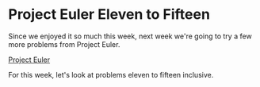 # Project Euler Eleven to Fifteen

Since we enjoyed it so much this week, next week we're going to try a few more problems from Project Euler.

[Project Euler](https://projecteuler.net/archives)

For this week, let's look at problems eleven to fifteen inclusive. 
